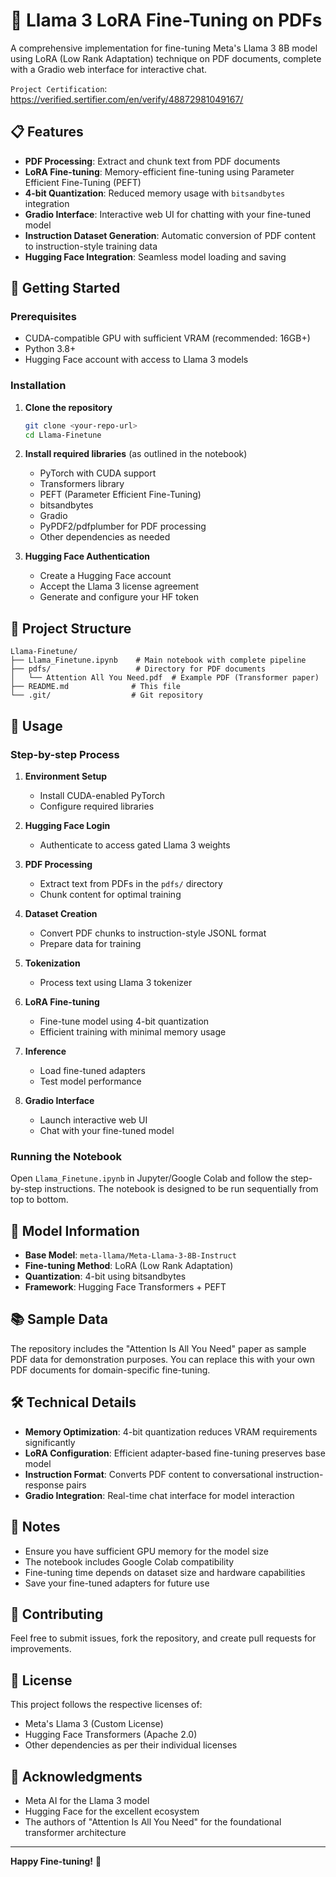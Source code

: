 # 🦙 Llama 3 LoRA Fine-Tuning on PDFs

A comprehensive implementation for fine-tuning Meta's Llama 3 8B model using LoRA (Low Rank Adaptation) technique on PDF documents, complete with a Gradio web interface for interactive chat.

`Project Certification`: https://verified.sertifier.com/en/verify/48872981049167/

## 📋 Features

- **PDF Processing**: Extract and chunk text from PDF documents
- **LoRA Fine-tuning**: Memory-efficient fine-tuning using Parameter Efficient Fine-Tuning (PEFT)
- **4-bit Quantization**: Reduced memory usage with `bitsandbytes` integration
- **Gradio Interface**: Interactive web UI for chatting with your fine-tuned model
- **Instruction Dataset Generation**: Automatic conversion of PDF content to instruction-style training data
- **Hugging Face Integration**: Seamless model loading and saving

## 🚀 Getting Started

### Prerequisites

- CUDA-compatible GPU with sufficient VRAM (recommended: 16GB+)
- Python 3.8+
- Hugging Face account with access to Llama 3 models

### Installation

1. **Clone the repository**
   ```bash
   git clone <your-repo-url>
   cd Llama-Finetune
   ```

2. **Install required libraries** (as outlined in the notebook)
   - PyTorch with CUDA support
   - Transformers library
   - PEFT (Parameter Efficient Fine-Tuning)
   - bitsandbytes
   - Gradio
   - PyPDF2/pdfplumber for PDF processing
   - Other dependencies as needed

3. **Hugging Face Authentication**
   - Create a Hugging Face account
   - Accept the Llama 3 license agreement
   - Generate and configure your HF token

## 📁 Project Structure

```
Llama-Finetune/
├── Llama_Finetune.ipynb    # Main notebook with complete pipeline
├── pdfs/                   # Directory for PDF documents
│   └── Attention All You Need.pdf  # Example PDF (Transformer paper)
├── README.md              # This file
└── .git/                  # Git repository
```

## 🔧 Usage

### Step-by-step Process

1. **Environment Setup**
   - Install CUDA-enabled PyTorch
   - Configure required libraries

2. **Hugging Face Login**
   - Authenticate to access gated Llama 3 weights

3. **PDF Processing**
   - Extract text from PDFs in the `pdfs/` directory
   - Chunk content for optimal training

4. **Dataset Creation**
   - Convert PDF chunks to instruction-style JSONL format
   - Prepare data for training

5. **Tokenization**
   - Process text using Llama 3 tokenizer

6. **LoRA Fine-tuning**
   - Fine-tune model using 4-bit quantization
   - Efficient training with minimal memory usage

7. **Inference**
   - Load fine-tuned adapters
   - Test model performance

8. **Gradio Interface**
   - Launch interactive web UI
   - Chat with your fine-tuned model

### Running the Notebook

Open `Llama_Finetune.ipynb` in Jupyter/Google Colab and follow the step-by-step instructions. The notebook is designed to be run sequentially from top to bottom.

## 🤖 Model Information

- **Base Model**: `meta-llama/Meta-Llama-3-8B-Instruct`
- **Fine-tuning Method**: LoRA (Low Rank Adaptation)
- **Quantization**: 4-bit using bitsandbytes
- **Framework**: Hugging Face Transformers + PEFT

## 📚 Sample Data

The repository includes the "Attention Is All You Need" paper as sample PDF data for demonstration purposes. You can replace this with your own PDF documents for domain-specific fine-tuning.

## 🛠️ Technical Details

- **Memory Optimization**: 4-bit quantization reduces VRAM requirements significantly
- **LoRA Configuration**: Efficient adapter-based fine-tuning preserves base model
- **Instruction Format**: Converts PDF content to conversational instruction-response pairs
- **Gradio Integration**: Real-time chat interface for model interaction

## 📝 Notes

- Ensure you have sufficient GPU memory for the model size
- The notebook includes Google Colab compatibility
- Fine-tuning time depends on dataset size and hardware capabilities
- Save your fine-tuned adapters for future use

## 🤝 Contributing

Feel free to submit issues, fork the repository, and create pull requests for improvements.

## 📄 License

This project follows the respective licenses of:
- Meta's Llama 3 (Custom License)
- Hugging Face Transformers (Apache 2.0)
- Other dependencies as per their individual licenses

## 🙏 Acknowledgments

- Meta AI for the Llama 3 model
- Hugging Face for the excellent ecosystem
- The authors of "Attention Is All You Need" for the foundational transformer architecture

---

**Happy Fine-tuning!** 🚀

